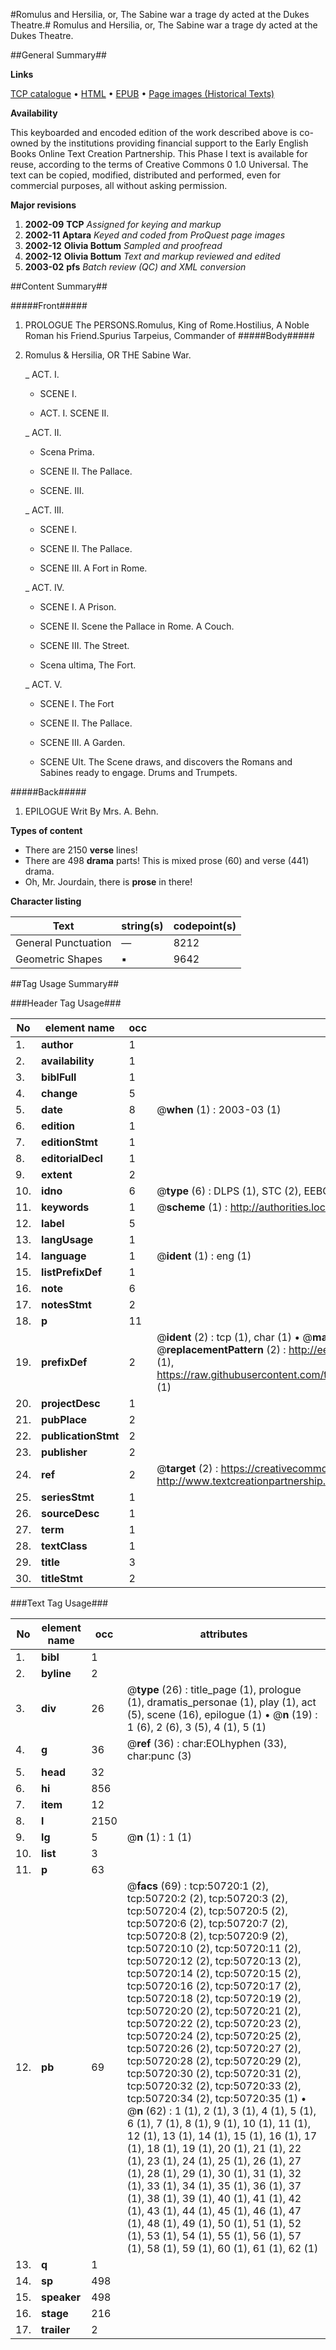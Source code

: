 #Romulus and Hersilia, or, The Sabine war a trage dy acted at the Dukes Theatre.#
Romulus and Hersilia, or, The Sabine war a trage dy acted at the Dukes Theatre.

##General Summary##

**Links**

[TCP catalogue](http://www.ota.ox.ac.uk/tcp/)  • 
[HTML](http://tei.it.ox.ac.uk/tcp/Texts-HTML/free/A62/A62347.html)  • 
[EPUB](http://tei.it.ox.ac.uk/tcp/Texts-EPUB/free/A62/A62347.epub) • 
[Page images (Historical Texts)](https://data.historicaltexts.jisc.ac.uk/view?pubId=eebo-11906830e&pageId=eebo-11906830e-50720-1)

**Availability**

This keyboarded and encoded edition of the
	       work described above is co-owned by the institutions
	       providing financial support to the Early English Books
	       Online Text Creation Partnership. This Phase I text is
	       available for reuse, according to the terms of Creative
	       Commons 0 1.0 Universal. The text can be copied,
	       modified, distributed and performed, even for
	       commercial purposes, all without asking permission.

**Major revisions**

1. __2002-09__ __TCP__ *Assigned for keying and markup*
1. __2002-11__ __Aptara__ *Keyed and coded from ProQuest page images*
1. __2002-12__ __Olivia Bottum__ *Sampled and proofread*
1. __2002-12__ __Olivia Bottum__ *Text and markup reviewed and edited*
1. __2003-02__ __pfs__ *Batch review (QC) and XML conversion*

##Content Summary##

#####Front#####

1. PROLOGUE
The PERSONS.Romulus, King of Rome.Hostilius, A Noble Roman his Friend.Spurius Tarpeius, Commander of
#####Body#####

1. Romulus & Hersilia,
OR THE
Sabine War.

    _ ACT. I.

      * SCENE I.

      * ACT. I. SCENE II.

    _ ACT. II.

      * Scena Prima.

      * SCENE II. The Pallace.

      * SCENE. III.

    _ ACT. III.

      * SCENE I.

      * SCENE II. The Pallace.

      * SCENE III. A Fort in Rome.

    _ ACT. IV.

      * SCENE I. A Prison.

      * SCENE II. Scene the Pallace in Rome. A Couch.

      * SCENE III. The Street.

      * Scena ultima, The Fort.

    _ ACT. V.

      * SCENE I. The Fort

      * SCENE II. The Pallace.

      * SCENE III. A Garden.

      * SCENE Ult. The Scene draws, and discovers the Romans
and Sabines ready to engage. Drums and Trumpets.

#####Back#####

1. EPILOGUE Writ By Mrs. A. Behn.

**Types of content**

  * There are 2150 **verse** lines!
  * There are 498 **drama** parts! This is mixed prose (60) and verse (441) drama.
  * Oh, Mr. Jourdain, there is **prose** in there!

**Character listing**


|Text|string(s)|codepoint(s)|
|---|---|---|
|General Punctuation|—|8212|
|Geometric Shapes|▪|9642|

##Tag Usage Summary##

###Header Tag Usage###

|No|element name|occ|attributes|
|---|---|---|---|
|1.|__author__|1||
|2.|__availability__|1||
|3.|__biblFull__|1||
|4.|__change__|5||
|5.|__date__|8| @__when__ (1) : 2003-03 (1)|
|6.|__edition__|1||
|7.|__editionStmt__|1||
|8.|__editorialDecl__|1||
|9.|__extent__|2||
|10.|__idno__|6| @__type__ (6) : DLPS (1), STC (2), EEBO-CITATION (1), OCLC (1), VID (1)|
|11.|__keywords__|1| @__scheme__ (1) : http://authorities.loc.gov/ (1)|
|12.|__label__|5||
|13.|__langUsage__|1||
|14.|__language__|1| @__ident__ (1) : eng (1)|
|15.|__listPrefixDef__|1||
|16.|__note__|6||
|17.|__notesStmt__|2||
|18.|__p__|11||
|19.|__prefixDef__|2| @__ident__ (2) : tcp (1), char (1)  •  @__matchPattern__ (2) : ([0-9\-]+):([0-9IVX]+) (1), (.+) (1)  •  @__replacementPattern__ (2) : http://eebo.chadwyck.com/downloadtiff?vid=$1&page=$2 (1), https://raw.githubusercontent.com/textcreationpartnership/Texts/master/tcpchars.xml#$1 (1)|
|20.|__projectDesc__|1||
|21.|__pubPlace__|2||
|22.|__publicationStmt__|2||
|23.|__publisher__|2||
|24.|__ref__|2| @__target__ (2) : https://creativecommons.org/publicdomain/zero/1.0/ (1), http://www.textcreationpartnership.org/docs/. (1)|
|25.|__seriesStmt__|1||
|26.|__sourceDesc__|1||
|27.|__term__|1||
|28.|__textClass__|1||
|29.|__title__|3||
|30.|__titleStmt__|2||


###Text Tag Usage###

|No|element name|occ|attributes|
|---|---|---|---|
|1.|__bibl__|1||
|2.|__byline__|2||
|3.|__div__|26| @__type__ (26) : title_page (1), prologue (1), dramatis_personae (1), play (1), act (5), scene (16), epilogue (1)  •  @__n__ (19) : 1 (6), 2 (6), 3 (5), 4 (1), 5 (1)|
|4.|__g__|36| @__ref__ (36) : char:EOLhyphen (33), char:punc (3)|
|5.|__head__|32||
|6.|__hi__|856||
|7.|__item__|12||
|8.|__l__|2150||
|9.|__lg__|5| @__n__ (1) : 1 (1)|
|10.|__list__|3||
|11.|__p__|63||
|12.|__pb__|69| @__facs__ (69) : tcp:50720:1 (2), tcp:50720:2 (2), tcp:50720:3 (2), tcp:50720:4 (2), tcp:50720:5 (2), tcp:50720:6 (2), tcp:50720:7 (2), tcp:50720:8 (2), tcp:50720:9 (2), tcp:50720:10 (2), tcp:50720:11 (2), tcp:50720:12 (2), tcp:50720:13 (2), tcp:50720:14 (2), tcp:50720:15 (2), tcp:50720:16 (2), tcp:50720:17 (2), tcp:50720:18 (2), tcp:50720:19 (2), tcp:50720:20 (2), tcp:50720:21 (2), tcp:50720:22 (2), tcp:50720:23 (2), tcp:50720:24 (2), tcp:50720:25 (2), tcp:50720:26 (2), tcp:50720:27 (2), tcp:50720:28 (2), tcp:50720:29 (2), tcp:50720:30 (2), tcp:50720:31 (2), tcp:50720:32 (2), tcp:50720:33 (2), tcp:50720:34 (2), tcp:50720:35 (1)  •  @__n__ (62) : 1 (1), 2 (1), 3 (1), 4 (1), 5 (1), 6 (1), 7 (1), 8 (1), 9 (1), 10 (1), 11 (1), 12 (1), 13 (1), 14 (1), 15 (1), 16 (1), 17 (1), 18 (1), 19 (1), 20 (1), 21 (1), 22 (1), 23 (1), 24 (1), 25 (1), 26 (1), 27 (1), 28 (1), 29 (1), 30 (1), 31 (1), 32 (1), 33 (1), 34 (1), 35 (1), 36 (1), 37 (1), 38 (1), 39 (1), 40 (1), 41 (1), 42 (1), 43 (1), 44 (1), 45 (1), 46 (1), 47 (1), 48 (1), 49 (1), 50 (1), 51 (1), 52 (1), 53 (1), 54 (1), 55 (1), 56 (1), 57 (1), 58 (1), 59 (1), 60 (1), 61 (1), 62 (1)|
|13.|__q__|1||
|14.|__sp__|498||
|15.|__speaker__|498||
|16.|__stage__|216||
|17.|__trailer__|2||
